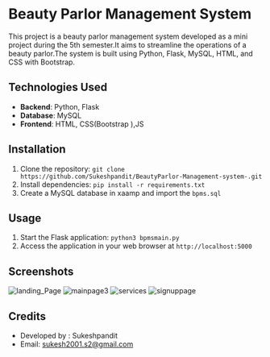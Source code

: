 # Beauty Parlor Management System

This project is a beauty parlor management system developed as a mini project during the 5th semester.It aims to streamline the operations of a beauty parlor.The system is built using Python, Flask, MySQL, HTML, and CSS with Bootstrap.

## Technologies Used

- **Backend**: Python, Flask
- **Database**: MySQL
- **Frontend**: HTML, CSS(Bootstrap ),JS

## Installation

1. Clone the repository: `git clone https://github.com/Sukeshpandit/BeautyParlor-Management-system-.git`
2. Install dependencies: `pip install -r requirements.txt`
3. Create a MySQL database in xaamp and import the `bpms.sql`

## Usage

1. Start the Flask application: `python3 bpmsmain.py`
2. Access the application in your web browser at `http://localhost:5000`

## Screenshots
![landing_Page](https://github.com/Sukeshpandit/BeautyParlor-Management-system-/assets/88272827/4aa945fb-6870-4445-9eed-9fbbd77aae68)
![mainpage3](https://github.com/Sukeshpandit/BeautyParlor-Management-system-/assets/88272827/07a79524-bbcd-4a63-b2d5-e160d0ba49cc)
![services](https://github.com/Sukeshpandit/BeautyParlor-Management-system-/assets/88272827/3e89b25c-835b-4da9-bc86-34bd3b486e9c)
![signuppage](https://github.com/Sukeshpandit/BeautyParlor-Management-system-/assets/88272827/bba461b2-051c-48ff-a040-5aee0928af9c)


## Credits

- Developed by : Sukeshpandit
- Email: sukesh2001.s2@gmail.com
